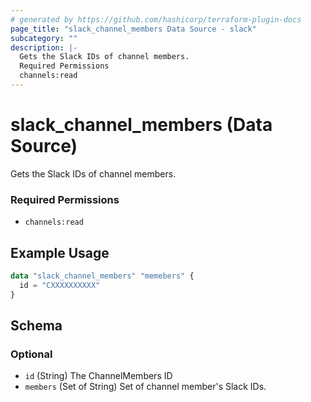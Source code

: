 ```yaml
---
# generated by https://github.com/hashicorp/terraform-plugin-docs
page_title: "slack_channel_members Data Source - slack"
subcategory: ""
description: |-
  Gets the Slack IDs of channel members.
  Required Permissions
  channels:read
---
```


# slack_channel_members (Data Source)

Gets the Slack IDs of channel members.
### Required Permissions
- `channels:read`

## Example Usage

```terraform
data "slack_channel_members" "memebers" {
  id = "CXXXXXXXXXX"
}
```

<!-- schema generated by tfplugindocs -->
## Schema

### Optional

- `id` (String) The ChannelMembers ID
- `members` (Set of String) Set of channel member's Slack IDs.
